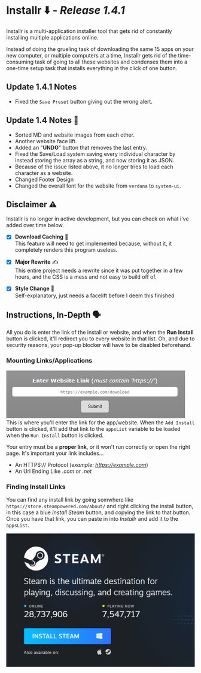 # **Installr** ⬇️ - *Release 1.4.1*
Installr is a multi-application installer tool that gets rid of constantly installing multiple applications online.

Instead of doing the grueling task of downloading the same 15 apps on your new computer, or multiple computers at a time, Installr gets rid of the time-consuming task of going to all these websites and condenses them into a one-time setup task that installs everything in the click of one button.

## **Update 1.4.1 Notes**
* Fixed the ``Save Preset`` button giving out the wrong alert.

## **Update 1.4 Notes** 📝
* Sorted MD and website images from each other.
* Another website face lift.
* Added an "**UNDO**" button that removes the last entry.
* Fixed the Save/Load system saving every individual character by instead storing the array as a string, and now storing it as JSON.
* Because of the issue listed above, it no longer tries to load each character as a website.
* Changed Footer Design
* Changed the overall font for the website from ``verdana`` to ``system-ui``.

## **Disclaimer ⚠️**
Installr is no longer in active development, but you can check on what i've added over time below.
- [x] **Download Caching** 💾 \
This feature will need to get implemented because, without it, it completely renders this program useless.

- [x] **Major Rewrite** ✍️ \
This entire project needs a rewrite since it was put together in a few hours, and the CSS is a mess and not easy to build off of.

- [x] **Style Change** 🦋 \
Self-explanatory, just needs a facelift before I deem this finished

## **Instructions, In-Depth 🗣️**
All you do is enter the link of the install or website, and when the **Run Install** button is clicked, it'll redirect you to every website in that list. Oh, and due to security reasons, your pop-up blocker will have to be disabled beforehand.

### **Mounting Links/Applications**
![example!](assets/mdresources/example1.png) \
This is where you'll enter the link for the app/website. When the ``Add Install`` button is clicked, it'll add that link to the ```appsList``` variable to be loaded when the ``Run Install`` button is clicked.

Your entry must be a **proper link**, or it won't run correctly or open the right page. It's important your link includes...
* An HTTPS:// Protocol (*example: https://example.com*)
* An Url Ending Like *.com* or *.net*

### **Finding Install Links**
You can find any install link by going somwhere like ``https://store.steampowered.com/about/`` and right clicking the install button, in this case a blue *Install Steam* button, and copying the link to that button. Once you have that link, you can paste in into *Installr* and add it to the ``appsList``.

![example2](assets/mdresources/example2.png)